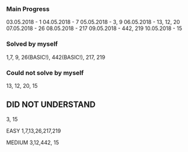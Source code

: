 ### Main Progress ###

03.05.2018 - 1
04.05.2018 - 7
05.05.2018 - 3, 9
06.05.2018 - 13, 12, 20
07.05.2018 - 26
08.05.2018 - 217
09.05.2018 - 442, 219
10.05.2018 - 15


### Solved by myself ###
1,7, 9, 26(BASIC!), 442(BASIC!), 217, 219



### Could not solve by myself ###
13, 12, 20, 15

## DID NOT UNDERSTAND ###
3, 15



EASY
1,7,13,26,217,219

MEDIUM
3,12,442, 15